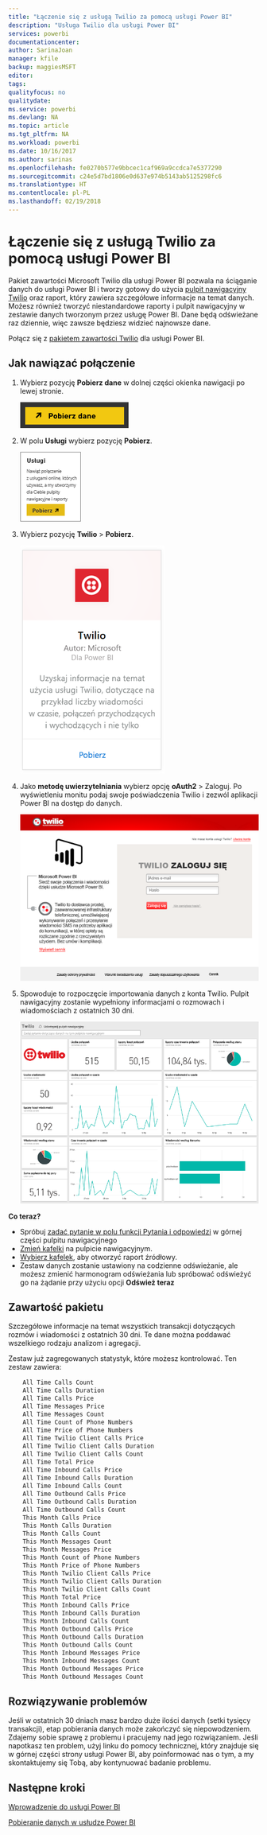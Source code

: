 ```yaml
---
title: "Łączenie się z usługą Twilio za pomocą usługi Power BI"
description: "Usługa Twilio dla usługi Power BI"
services: powerbi
documentationcenter: 
author: SarinaJoan
manager: kfile
backup: maggiesMSFT
editor: 
tags: 
qualityfocus: no
qualitydate: 
ms.service: powerbi
ms.devlang: NA
ms.topic: article
ms.tgt_pltfrm: NA
ms.workload: powerbi
ms.date: 10/16/2017
ms.author: sarinas
ms.openlocfilehash: fe0270b577e9bbcec1caf969a9ccdca7e5377290
ms.sourcegitcommit: c24e5d7bd1806e0d637e974b5143ab5125298fc6
ms.translationtype: HT
ms.contentlocale: pl-PL
ms.lasthandoff: 02/19/2018
---
```

# <a name="connect-to-twilio-with-power-bi"></a>Łączenie się z usługą Twilio za pomocą usługi Power BI
Pakiet zawartości Microsoft Twilio dla usługi Power BI pozwala na ściąganie danych do usługi Power BI i tworzy gotowy do użycia [pulpit nawigacyjny Twilio](https://powerbi.microsoft.com/integrations/twilio) oraz raport, który zawiera szczegółowe informacje na temat danych. Możesz również tworzyć niestandardowe raporty i pulpit nawigacyjny w zestawie danych tworzonym przez usługę Power BI. Dane będą odświeżane raz dziennie, więc zawsze będziesz widzieć najnowsze dane.

Połącz się z [pakietem zawartości Twilio](https://app.powerbi.com/getdata/services/twilio) dla usługi Power BI.

## <a name="how-to-connect"></a>Jak nawiązać połączenie
1. Wybierz pozycję **Pobierz dane** w dolnej części okienka nawigacji po lewej stronie.
   
   ![](media/service-connect-to-twilio/pbi_getdata.png) 
2. W polu **Usługi** wybierz pozycję **Pobierz**.
   
   ![](media/service-connect-to-twilio/pbi_getservices.png) 
3. Wybierz pozycję **Twilio** \> **Pobierz**.
   
   ![](media/service-connect-to-twilio/twilio.png)
4. Jako **metodę uwierzytelniania** wybierz opcję **oAuth2** \> Zaloguj. Po wyświetleniu monitu podaj swoje poświadczenia Twilio i zezwól aplikacji Power BI na dostęp do danych.
   
   ![](media/service-connect-to-twilio/pbi_twilio_login.png)
5. Spowoduje to rozpoczęcie importowania danych z konta Twilio. Pulpit nawigacyjny zostanie wypełniony informacjami o rozmowach i wiadomościach z ostatnich 30 dni. 
   
   ![](media/service-connect-to-twilio/pbi_twilio_db.png)

**Co teraz?**

* Spróbuj [zadać pytanie w polu funkcji Pytania i odpowiedzi](power-bi-q-and-a.md) w górnej części pulpitu nawigacyjnego
* [Zmień kafelki](service-dashboard-edit-tile.md) na pulpicie nawigacyjnym.
* [Wybierz kafelek](service-dashboard-tiles.md), aby otworzyć raport źródłowy.
* Zestaw danych zostanie ustawiony na codzienne odświeżanie, ale możesz zmienić harmonogram odświeżania lub spróbować odświeżyć go na żądanie przy użyciu opcji **Odśwież teraz**

## <a name="whats-included"></a>Zawartość pakietu
Szczegółowe informacje na temat wszystkich transakcji dotyczących rozmów i wiadomości z ostatnich 30 dni. Te dane można poddawać wszelkiego rodzaju analizom i agregacji.

Zestaw już zagregowanych statystyk, które możesz kontrolować. Ten zestaw zawiera:

        All Time Calls Count  
        All Time Calls Duration  
        All Time Calls Price  
        All Time Messages Price  
        All Time Messages Count  
        All Time Count of Phone Numbers  
        All Time Price of Phone Numbers  
        All Time Twilio Client Calls Price  
        All Time Twilio Client Calls Duration  
        All Time Twilio Client Calls Count  
        All Time Total Price  
        All Time Inbound Calls Price  
        All Time Inbound Calls Duration  
        All Time Inbound Calls Count  
        All Time Outbound Calls Price  
        All Time Outbound Calls Duration  
        All Time Outbound Calls Count  
        This Month Calls Price  
        This Month Calls Duration  
        This Month Calls Count  
        This Month Messages Count  
        This Month Messages Price  
        This Month Count of Phone Numbers  
        This Month Price of Phone Numbers  
        This Month Twilio Client Calls Price  
        This Month Twilio Client Calls Duration  
        This Month Twilio Client Calls Count  
        This Month Total Price  
        This Month Inbound Calls Price  
        This Month Inbound Calls Duration  
        This Month Inbound Calls Count  
        This Month Outbound Calls Price  
        This Month Outbound Calls Duration  
        This Month Outbound Calls Count  
        This Month Inbound Messages Price  
        This Month Inbound Messages Count  
        This Month Outbound Messages Price  
        This Month Outbound Messages Count

## <a name="troubleshooting"></a>Rozwiązywanie problemów
Jeśli w ostatnich 30 dniach masz bardzo duże ilości danych (setki tysięcy transakcji), etap pobierania danych może zakończyć się niepowodzeniem. Zdajemy sobie sprawę z problemu i pracujemy nad jego rozwiązaniem. Jeśli napotkasz ten problem, użyj linku do pomocy technicznej, który znajduje się w górnej części strony usługi Power BI, aby poinformować nas o tym, a my skontaktujemy się Tobą, aby kontynuować badanie problemu.

## <a name="next-steps"></a>Następne kroki
[Wprowadzenie do usługi Power BI](service-get-started.md)

[Pobieranie danych w usłudze Power BI](service-get-data.md)

